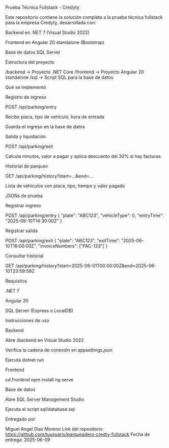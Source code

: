 Prueba Técnica Fullstack - Credyty

Este repositorio contiene la solución completa a la prueba técnica fullstack para la empresa Credyty, desarrollada con:

Backend en .NET 7 (Visual Studio 2022)

Frontend en Angular 20 standalone (Bootstrap)

Base de datos SQL Server

Estructura del proyecto

/backend       → Proyecto .NET Core
/frontend      → Proyecto Angular 20 standalone
/sql           → Script SQL para la base de datos

Qué se implementó

Registro de ingreso

POST /api/parking/entry

Recibe placa, tipo de vehículo, hora de entrada

Guarda el ingreso en la base de datos

Salida y liquidación

POST /api/parking/exit

Calcula minutos, valor a pagar y aplica descuento del 30% si hay facturas

Historial de parqueo

GET /api/parking/history?start=...&end=...

Lista de vehículos con placa, tipo, tiempo y valor pagado

JSONs de prueba

Registrar ingreso

POST /api/parking/entry
{
  "plate": "ABC123",
  "vehicleType": 0,
  "entryTime": "2025-06-10T14:30:00Z"
}

Registrar salida

POST /api/parking/exit
{
  "plate": "ABC123",
  "exitTime": "2025-06-10T16:00:00Z",
  "invoiceNumbers": ["FAC-123"]
}

Consultar historial

GET /api/parking/history?start=2025-06-01T00:00:00Z&end=2025-06-10T23:59:59Z

Requisitos

.NET 7

Angular 20

SQL Server (Express o LocalDB)

Instrucciones de uso

Backend

Abre /backend en Visual Studio 2022

Verifica la cadena de conexión en appsettings.json

Ejecuta dotnet run

Frontend

cd frontend
npm install
ng serve

Base de datos

Abre SQL Server Management Studio

Ejecuta el script sql/database.sql

Entregado por

Miguel Angel Diaz Moreno Link del repositorio: https://github.com/tuusuario/parqueadero-credty-fullstack Fecha de entrega: 2025-06-09

